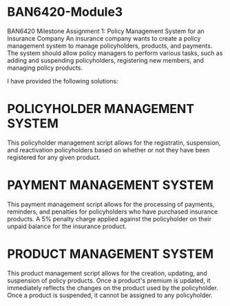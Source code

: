 # BAN6420-Module3
BAN6420 Milestone Assignment 1: Policy Management System for an Insurance Company
An insurance company wants to create a policy management system to manage policyholders, products, and payments. The system should allow policy managers to perform various tasks, such as adding and suspending policyholders, registering new members, and managing policy products.

I have provided the following solutions:
# POLICYHOLDER MANAGEMENT SYSTEM
This policyholder management script allows for the registratin, suspension, and reactivation policyholders based on whether or not they have been registered for any given product.

# PAYMENT MANAGEMENT SYSTEM
This payment management script allows for the processing of payments, reminders, and penalties for policyholders who have purchased insurance products. A 5% penalty charge applied against the policyholder on their unpaid balance for the insurance product.

# PRODUCT MANAGEMENT SYSTEM
This product management script allows for the creation, updating, and suspension of policy products.
Once a product's premium is updated, it immediately reflects the changes on the product used by the policyholder.
Once a product is suspended, it cannot be assigned to any policyholder. 
